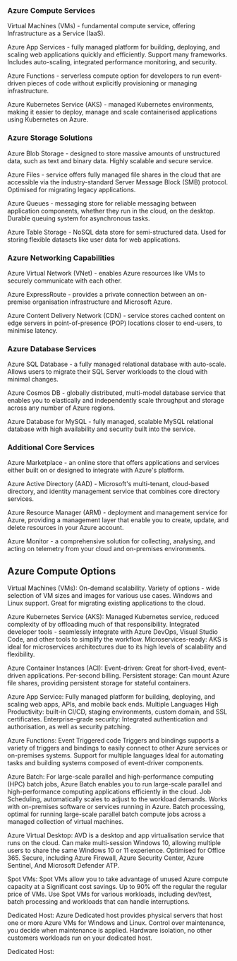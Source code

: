 
### Azure Compute Services

Virtual Machines (VMs) - fundamental compute service, offering Infrastructure as a Service (IaaS).

Azure App Services - fully managed platform for building, deploying, and scaling web applications quickly and efficiently.
	Support many frameworks.
	Includes auto-scaling, integrated performance monitoring, and security.

Azure Functions - serverless compute option for developers to run event-driven pieces of code without explicitly provisioning or managing infrastructure.

Azure Kubernetes Service (AKS) - managed Kubernetes environments, making it easier to deploy, manage and scale containerised applications using Kubernetes on Azure.


### Azure Storage Solutions

Azure Blob Storage - designed to store massive amounts of unstructured data, such as text and binary data.
	Highly scalable and secure service.

Azure Files - service offers fully managed file shares in the cloud that are accessible via the industry-standard Server Message Block (SMB) protocol.
	Optimised for migrating legacy applications.

Azure Queues - messaging store for reliable messaging between application components, whether they run in the cloud, on the desktop.
	Durable queuing system for asynchronous tasks.

Azure Table Storage - NoSQL data store for semi-structured data. 
	Used for storing flexible datasets like user data for web applications.

### Azure Networking Capabilities

Azure Virtual Network (VNet) - enables Azure resources like VMs to securely communicate with each other.

Azure ExpressRoute - provides a private connection between an on-premise organisation infrastructure and Microsoft Azure.

Azure Content Delivery Network (CDN) - service stores cached content on edge servers in point-of-presence (POP) locations closer to end-users, to minimise latency.

### Azure Database Services

Azure SQL Database - a fully managed relational database with auto-scale.
	Allows users to migrate their SQL Server workloads to the cloud with minimal changes.

Azure Cosmos DB - globally distributed, multi-model database service that enables you to elastically and independently scale throughput and storage across any number of Azure regions.

Azure Database for MySQL - fully managed, scalable MySQL relational database with high availability and security built into the service.

### Additional Core Services

Azure Marketplace - an online store that offers applications and services either built on or designed to integrate with Azure's platform.

Azure Active Directory (AAD) - Microsoft's multi-tenant, cloud-based directory, and identity management service that combines core directory services.

Azure Resource Manager (ARM) - deployment and management service for Azure, providing a management layer that enable you to create, update, and delete resources in your Azure account.

Azure Monitor - a comprehensive solution for collecting, analysing, and acting on telemetry from your cloud and on-premises environments.



## Azure Compute Options

Virtual Machines (VMs):
	On-demand scalability.
	Variety of options - wide selection of VM sizes and images for various use cases.
	 Windows and Linux support.
	 Great for migrating existing applications to the cloud.

Azure Kubernetes Service (AKS):
	Managed Kubernetes service, reduced complexity of by offloading much of that responsibility.
	Integrated developer tools - seamlessly integrate with Azure DevOps, Visual Studio Code, and other tools to simplify the workflow.
	Microservices-ready: AKS is ideal for microservices  architectures due to its high levels of scalability and flexibility.


Azure Container Instances (ACI):
	Event-driven: Great for short-lived, event-driven applications.
	Per-second billing.
	Persistent storage: Can mount Azure file shares, providing persistent storage for stateful containers.

Azure App Service:
	Fully managed platform for building, deploying, and scaling web apps, APIs, and mobile back ends.
	Multiple Languages
	High Productivity: built-in CI/CD, staging environments, custom domain, and SSL certificates.
	Enterprise-grade security: Integrated authentication and authorisation, as well as security patching.

Azure Functions:
	Event  Triggered code
	Triggers and bindings supports a variety of triggers and bindings to easily connect to other Azure services or on-premises systems.
	Support for multiple languages
	Ideal for automating tasks and building systems composed of event-driver components.

Azure Batch:
	For large-scale parallel and high-performance computing (HPC) batch jobs, Azure Batch enables you to run large-scale parallel and high-performance computing applications efficiently in the cloud.
	Job Scheduling, automatically scales to adjust to the workload demands.
	Works with on-premises software or services running in Azure.
	Batch processing, optimal for running large-scale parallel batch compute jobs across a managed collection of virtual machines.

Azure Virtual Desktop:
	AVD is a desktop and app virtualisation service that runs on the cloud.
	Can make multi-session Windows 10, allowing multiple users to share the same Windows 10 or 11 experience.
	Optimised for Office 365.
	Secure, including Azure Firewall, Azure Security Center, Azure Sentinel, And Microsoft Defender ATP.

Spot VMs:
	Spot VMs allow you to take advantage of unused Azure compute capacity at a Significant cost savings.
	Up to 90% off the regular the regular price of VMs.
	Use Spot VMs for various workloads, including dev/test, batch processing and workloads that can handle interruptions.

Dedicated Host:
	Azure Dedicated host provides physical servers that host one or more Azure VMs for Windows and Linux.
	Control over maintenance, you decide when maintenance is applied.
	Hardware isolation, no other customers workloads run on your dedicated host.

Dedicated Host:

